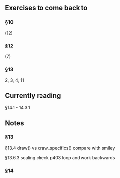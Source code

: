 ## Exercises to come back to
### §10
(12)
### §12
(7)
### §13
2, 3, 4, 11


## Currently reading
§14.1 - 14.3.1

## Notes

### §13

§13.4
    draw() vs draw_specifics()
    compare with smiley

§13.6.3 scaling
    check p403 loop and work backwards

### §14

